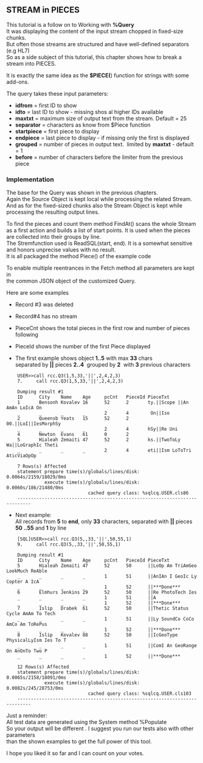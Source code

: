 ## STREAM in PIECES

This tutorial is a follow on to Working with **%Query**  
It was displaying the content of the input stream chopped in fixed-size chunks.  
But often those streams are structured and have well-defined separators (e.g HL7)  
So as a side subject of this tutorial, this chapter shows how to break a stream into PIECES.

It is exactly the same idea as the **$PIECE(**) function for strings with some add-ons.

  
The query takes these input parameters:

*   **idfrom** = first ID to show
*   **idto** = last ID to show - missing shos al higher IDs available
*   **maxtxt** \= maximum size of output text from the stream. Default = 25
*   **separator** = characters as know from $Piece function 
*   **startpiece** = first piece to display
*   **endpiece** = last piece to display - if missing only the first is displayed
*   **grouped** = number of pieces in output text.  limited by **maxtxt** - default = 1
*   **before** = number of characters before the limiter from the previous piece

### Implementation

The base for the Query was shown in the previous chapters.  
Again the Source Object is kept local while processing the related Stream.  
And as for the fixed-sized chunks also the Stream Object is kept while  
processing the resulting output lines.

To find the pieces and count them method FindAt() scans the whole Stream  
as a first action and builds a list of start points. It is used when the pieces  
are collected into their groups by line.  
The Stremfunction used is ReadSQL(start, end). It is a somewhat sensitive  
and honors unprecise values with no result.  
It is all packaged the method Piece() of the example code 

To enable multiple reentrances in the Fetch method all parameters are kept in  
the common JSON object of the customized Query.

Here are some examples

*   Record #3 was deleted
*   Record#4 has no stream
*   PieceCnt shows the total pieces in the first row and number of pieces following
*   PieceId shows the number of the first Piece displayed

* The first example shows object **1..5** with max **33** chars  
separated by **||** pieces **2..4**  grouped by **2**  with **3** previous characters
````
    USER>>call rcc.Q3(1,5,33,'||',2,4,2,3)
    7.     call rcc.Q3(1,5,33,'||',2,4,2,3)
    
    Dumping result #1
    ID      City    Name    Age     pcCnt   PieceId PieceTxt
    1       Bensonh Kovalev 16      52      2       ty.||Scope ||An AmAn LoIcA On
    _       _       _       _       2       4        On||Iso
    2       Queensb Yeats   15      52      2       00.||LoI||IesMorphSy
    _       _       _       _       2       4       hSy||Re Uni
    4       Newton  Evans   61      0       2
    5       Hialeah Zemaiti 47      52      2       ks.||TwoToLy Wa||LoGraphIc Theti
    _       _       _       _       2       4       eti||Ism LoToTri AticViaOpOp
     
    7 Rows(s) Affected
    statement prepare time(s)/globals/lines/disk: 0.0064s/2159/18029/0ms
              execute time(s)/globals/lines/disk: 0.0060s/186/21480/0ms
                              cached query class: %sqlcq.USER.cls86
    ---------------------------------------------------------------------------
````
*  Next example:     
All records from **5** to **end**, only **33** characters, separated with **||** pieces **50 ..55** and **1** by line
````
    [SQL]USER>>call rcc.Q3(5,,33,'||',50,55,1)
    9.     call rcc.Q3(5,,33,'||',50,55,1)
    
    Dumping result #1
    ID      City    Name    Age     pcCnt   PieceId PieceTxt
    5       Hialeah Zemaiti 47      52      50      ||LoOp Am TriAmGeo LookMuch ReAble
    _       _       _       _       1       51      ||AnIAn I GeoIc Ly Copter A IcA
    _       _       _       _       1       52      ||***Done***
    6       Elmhurs Jenkins 29      52      50      ||Re PhotoTech Ies
    _       _       _       _       1       51      ||A
    _       _       _       _       1       52      ||***Done***
    7       Islip   Drabek  61      52      50      ||Thetic Status Cycle AmAm To Tech
    _       _       _       _       1       51      ||Ly SoundCo CoCo AmCo Am ToRePus
    _       _       _       _       1       52      ||***Done***
    8       Islip   Kovalev 88      52      50      ||IcGeoType PhysicalLyIsm Ies To T
    _       _       _       _       1       51      ||ComI An GeoRange On AnOnTo Two P
    _       _       _       _       1       52      ||***Done***
     
    12 Rows(s) Affected
    statement prepare time(s)/globals/lines/disk: 0.0065s/2158/18091/0ms
              execute time(s)/globals/lines/disk: 0.0082s/245/28753/0ms
                              cached query class: %sqlcq.USER.cls103
    ---------------------------------------------------------------------------
````    
Just a reminder:   
All test data are generated using the System method %Populate   
So your output will be different . I suggest you run our tests also with other parameters   
than the shown examples to get the full power of this tool.  
   
I hope you liked it so far and I can count on your votes.
